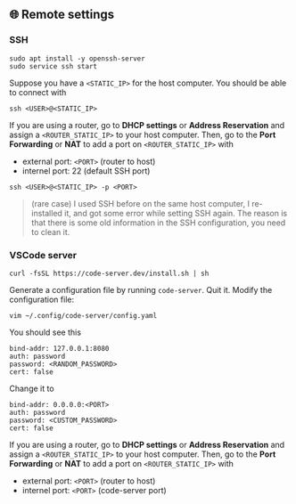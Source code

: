 ## :globe_with_meridians: Remote settings

### SSH

```shell
sudo apt install -y openssh-server
sudo service ssh start
```

Suppose you have a `<STATIC_IP>` for the host computer. You should be able to connect with

```shell
ssh <USER>@<STATIC_IP>
```


If you are using a router, go to **DHCP settings** or **Address Reservation** and assign a `<ROUTER_STATIC_IP>` to your host computer. Then, go to the **Port Forwarding** or **NAT** to add a port on `<ROUTER_STATIC_IP>` with
- external port: `<PORT>` (router to host)
- internel port: 22 (default SSH port)

```shell
ssh <USER>@<STATIC_IP> -p <PORT>
```

> (rare case) I used SSH before on the same host computer, I re-installed it, and got some error while setting SSH again. The reason is that there is some old information in the SSH configuration, you need to clean it.

### VSCode server

```shell
curl -fsSL https://code-server.dev/install.sh | sh
```

Generate a configuration file by running `code-server`. Quit it. Modify the configuration file:
```shell
vim ~/.config/code-server/config.yaml
```
You should see this
```
bind-addr: 127.0.0.1:8080  
auth: password       
password: <RANDOM_PASSWORD> 
cert: false 
```
Change it to
```
bind-addr: 0.0.0.0:<PORT>  
auth: password       
password: <CUSTOM_PASSWORD> 
cert: false 
```

If you are using a router, go to **DHCP settings** or **Address Reservation** and assign a `<ROUTER_STATIC_IP>` to your host computer. Then, go to the **Port Forwarding** or **NAT** to add a port on `<ROUTER_STATIC_IP>` with
- external port: `<PORT>` (router to host)
- internel port: `<PORT>` (code-server port)
